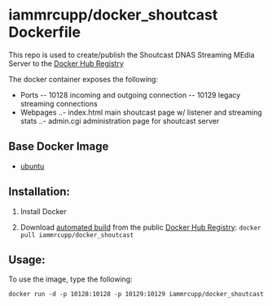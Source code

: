 # iammrcupp/docker_shoutcast Dockerfile

This repo is used to create/publish the Shoutcast DNAS Streaming MEdia Server to the [Docker Hub Registry](https://registry.hub.docker.com/)

The docker container exposes the following:
- Ports
-- 10128	incoming and outgoing connection
-- 10129	legacy streaming connections
- Webpages
..- index.html	main shoutcast page w/ listener and streaming stats
..- admin.cgi	administration page for shoutcast server


## Base Docker Image
- [ubuntu](https://registry.hub.docker.com/_/ubuntu/)


## Installation:

1.  Install Docker

2.  Download [automated build](http://registry.hub.docker.com/u/iammrcupp/shoutcast_128k) from the public [Docker Hub Registry](https://registry.hub.docker.com/): `docker pull iammrcupp/docker_shoutcast`


##  Usage:

To use the image, type the following:
```
docker run -d -p 10128:10128 -p 10129:10129 iammrcupp/docker_shoutcast
```


